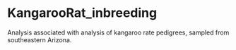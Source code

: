 # KangarooRat_inbreeding
Analysis associated with analysis of kangaroo rate pedigrees, sampled from southeastern Arizona. 
